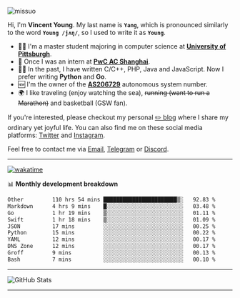 <p align="left"> <img src="https://komarev.com/ghpvc/?username=missuo&label=Profile%20views&color=0e75b6&style=flat" alt="missuo" /> </p>


Hi, I'm **Vincent Young**. My last name is **`Yang`**, which is pronounced similarly to the word **`Young /jʌŋ/`**, so I used to write it as **`Young`**. 

-  👨‍🎓 I'm a master student majoring in computer science at [**University of Pittsburgh**](https://www.pitt.edu).
-  💼 Once I was an intern at **[PwC AC Shanghai](https://www.linkedin.com/company/pwc-ac-shanghai/)**.
-  👨‍💻 In the past, I have written C/C++, PHP, Java and JavaScript. Now I prefer writing **Python** and **Go**.
-  🆕 I'm the owner of the **[AS206729](https://bgp.tools/AS206729)** autonomous system number.
-  🌍 I like traveling (enjoy watching the sea), ~~running (want to run a Marathon)~~ and basketball (GSW fan).

If you're interested, please checkout my personal [✏️ blog](https://missuo.me/) where I share my ordinary yet joyful life. You can also find me on these social media platforms: [Twitter](https://twitter.com/m1ssuo) and [Instagram](https://www.instagram.com/m1ssuo).

Feel free to contact me via <a href="mailto:i@yyt.moe">Email</a>, [Telegram](https://t.me/missuo) or [Discord](https://discordapp.com/users/missuo#7448).

-------

[![wakatime](https://wakatime.com/badge/user/c13cd961-40ca-417a-afb6-1f9ea8ac295c.svg)](https://wakatime.com/@missuo)

📊 **Monthly development breakdown**
<!--START_SECTION:waka-->

```txt
Other         110 hrs 54 mins ███████████████████████▒░   92.83 %
Markdown      4 hrs 9 mins    █░░░░░░░░░░░░░░░░░░░░░░░░   03.48 %
Go            1 hr 19 mins    ▒░░░░░░░░░░░░░░░░░░░░░░░░   01.11 %
Swift         1 hr 18 mins    ▒░░░░░░░░░░░░░░░░░░░░░░░░   01.09 %
JSON          17 mins         ░░░░░░░░░░░░░░░░░░░░░░░░░   00.25 %
Python        15 mins         ░░░░░░░░░░░░░░░░░░░░░░░░░   00.22 %
YAML          12 mins         ░░░░░░░░░░░░░░░░░░░░░░░░░   00.17 %
DNS Zone      12 mins         ░░░░░░░░░░░░░░░░░░░░░░░░░   00.17 %
Groff         9 mins          ░░░░░░░░░░░░░░░░░░░░░░░░░   00.13 %
Bash          7 mins          ░░░░░░░░░░░░░░░░░░░░░░░░░   00.10 %
```

<!--END_SECTION:waka-->

-------

![GitHub Stats](https://github-readme-stats-opal-alpha-76.vercel.app/api?username=missuo&show_icons=true&theme=transparent)

-------


